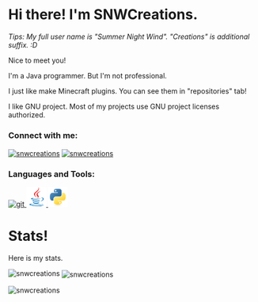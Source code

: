 # Hi there! I'm SNWCreations.

_Tips: My full user name is "Summer Night Wind". "Creations" is additional suffix. :D_

Nice to meet you!

I'm a Java programmer. But I'm not professional.

I just like make Minecraft plugins. You can see them in "repositories" tab!

I like GNU project. Most of my projects use GNU project licenses authorized.

<h3 align="left">Connect with me:</h3>
<p align="left">
<a href="https://twitter.com/snwcreations" target="blank"><img align="center" src="https://raw.githubusercontent.com/rahuldkjain/github-profile-readme-generator/master/src/images/icons/Social/twitter.svg" alt="snwcreations" height="30" width="40" /></a>
<a href="https://twitter.com/snwcreations" target="blank"><img align="center" src="https://upload.wikimedia.org/wikipedia/commons/7/7e/Gmail_icon_%282020%29.svg" alt="snwcreations" height="30" width="40" /></a>
</p>

<h3 align="left">Languages and Tools:</h3>
<p align="left"> <a href="https://git-scm.com/" target="_blank" rel="noreferrer"> <img src="https://www.vectorlogo.zone/logos/git-scm/git-scm-icon.svg" alt="git" width="40" height="40"/> </a> <a href="https://www.java.com" target="_blank" rel="noreferrer"> <img src="https://raw.githubusercontent.com/devicons/devicon/master/icons/java/java-original.svg" alt="java" width="40" height="40"/> </a> <a href="https://www.python.org" target="_blank" rel="noreferrer"> <img src="https://raw.githubusercontent.com/devicons/devicon/master/icons/python/python-original.svg" alt="python" width="40" height="40"/> </a> </p>

# Stats!

Here is my stats.

<p><img align="left" src="https://github-readme-stats.vercel.app/api/top-langs?username=snwcreations&show_icons=true&locale=en&layout=compact" alt="snwcreations" /></p>

<p>&nbsp;<img align="center" src="https://github-readme-stats.vercel.app/api?username=snwcreations&show_icons=true&locale=en" alt="snwcreations" /></p>

<p><img align="center" src="https://github-readme-streak-stats.herokuapp.com/?user=snwcreations&" alt="snwcreations" /></p>
